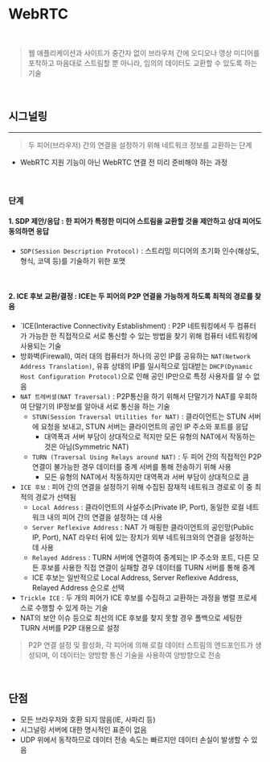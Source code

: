 # WebRTC

<br>

> 웹 애플리케이션과 사이트가 중간자 없이 브라우저 간에 오디오나 영상 미디어를 포착하고 마음대로 스트림할 뿐 아니라, 임의의 데이터도 교환할 수 있도록 하는 기술

<br>

## 시그널링

---

> 두 피어(브라우저) 간의 연결을 설정하기 위해 네트워크 정보를 교환하는 단계

- WebRTC 지원 기능이 아닌 WebRTC 연결 전 미리 준비해야 하는 과정

<br>

### 단계
#### 1. SDP 제안/응답 : 한 피어가 특정한 미디어 스트림을 교환할 것을 제안하고 상대 피어도 동의하면 응답
- `SDP(Session Description Protocol)` : 스트리밍 미디어의 초기화 인수(해상도, 형식, 코덱 등)를 기술하기 위한 포맷

<br>

#### 2. ICE 후보 교환/결정 : ICE는 두 피어의 P2P 연결을 가능하게 하도록 최적의 경로를 찾음
- `ICE(Interactive Connectivity Establishment) : P2P 네트워킹에서 두 컴퓨터가 가능한 한 직접적으로 서로 통신할 수 있는 방법을 찾기 위해 컴퓨터 네트워킹에 사용되는 기술
- 방화벽(Firewall), 여러 대의 컴퓨터가 하나의 공인 IP를 공유하는 `NAT(Network Address Translation)`, 유휴 상태의 IP를 일시적으로 임대받는 `DHCP(Dynamic Host Configuration Protocol)`으로 인해 공인 IP만으로 특정 사용자를 알 수 없음
- `NAT 트레버셜(NAT Traversal)` : P2P통신을 하기 위해서 단말기가 NAT를 우회하여 단말기의 IP정보를 알아내 서로 통신을 하는 기술
  * `STUN(Session Traversal Utilities for NAT)` : 클라이언트는 STUN 서버에 요청을 보내고, STUN 서버는 클라이언트의 공인 IP 주소와 포트를 응답
    - 대역폭과 서버 부담이 상대적으로 적지만 모든 유형의 NAT에서 작동하는 것은 아님(Symmetric NAT)
  * `TURN (Traversal Using Relays around NAT)` : 두 피어 간의 직접적인 P2P 연결이 불가능한 경우 데이터를 중계 서버를 통해 전송하기 위해 사용
     - 모든 유형의 NAT에서 작동하지만 대역폭과 서버 부담이 상대적으로 큼
- `ICE 후보` : 피어 간의 연결을 설정하기 위해 수집된 잠재적 네트워크 경로로 이 중 최적의 경로가 선택됨
   * `Local Address` : 클라이언트의 사설주소(Private IP, Port), 동일한 로컬 네트워크 내의 피어 간의 연결을 설정하는 데 사용
   * `Server Reflexive Address` : NAT 가 매핑한 클라이언트의 공인망(Public IP, Port), NAT 라우터 뒤에 있는 장치가 외부 네트워크와의 연결을 설정하는 데 사용
   * `Relayed Address` : TURN 서버에 연결하여 중계되는 IP 주소와 포트, 다른 모든 후보를 사용한 직접 연결이 실패할 경우 데이터를 TURN 서버를 통해 중계
   * ICE 후보는 일반적으로 Local Address, Server Reflexive Address, Relayed Address 순으로 선택
 - `Trickle ICE` : 두 개의 피어가 ICE 후보를 수집하고 교환하는 과정을 병렬 프로세스로 수행할 수 있게 하는 기술
 - NAT의 보안 이슈 등으로 최선의 ICE 후보를 찾지 못할 경우 폴백으로 세팅한 TURN 서버를 P2P 대용으로 설정

> P2P 연결 설정 및 활성화, 각 피어에 의해 로컬 데이터 스트림의 엔드포인트가 생성되며, 이 데이터는 양방향 통신 기술을 사용하여 양방향으로 전송

<br>

## 단점
 - 모든 브라우저와 호환 되지 않음(IE, 사파리 등)
 - 시그널링 서버에 대한 명시적인 표준이 없음
 - UDP 위에서 동작하므로 데이터 전송 속도는 빠르지만 데이터 손실이 발생할 수 있음

